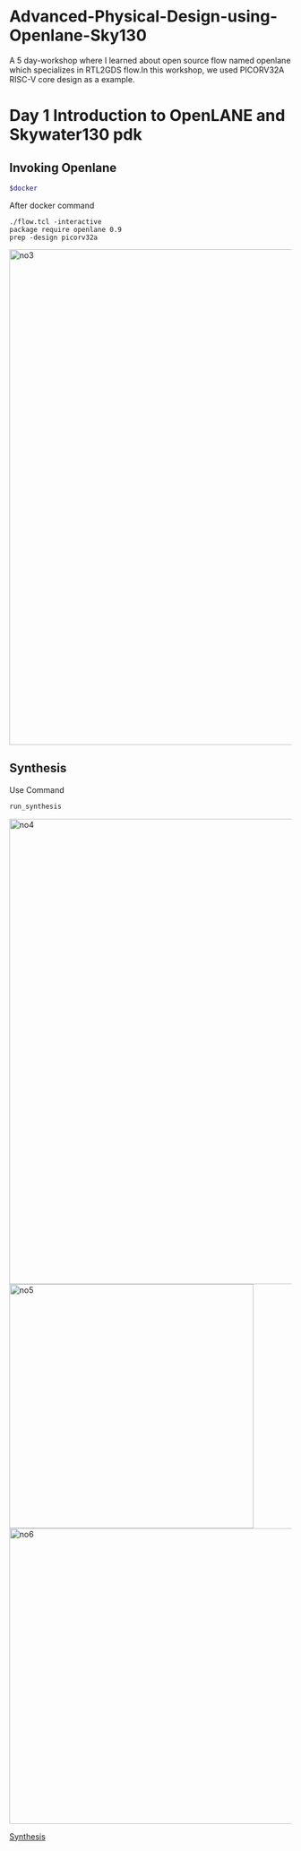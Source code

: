 # Advanced-Physical-Design-using-Openlane-Sky130

A 5 day-workshop where I learned about open source flow named openlane which specializes in RTL2GDS flow.In this workshop, we used PICORV32A RISC-V core design as a example.

# Day 1 Introduction to OpenLANE and Skywater130 pdk


## Invoking Openlane


```bash
$docker
```  
After docker command
```bask
./flow.tcl -interactive
package require openlane 0.9
prep -design picorv32a
```
<img width="885" alt="no3" src="https://user-images.githubusercontent.com/98028428/183568566-db208827-a044-4ae6-bf1e-35a568ea71e3.PNG">

## Synthesis

Use Command 
```bash
run_synthesis
```
<img width="831" alt="no4" src="https://user-images.githubusercontent.com/98028428/183568632-cc061187-f502-45a2-a027-4beaaa2e22e0.PNG">
<img width="436" alt="no5" src="https://user-images.githubusercontent.com/98028428/183568676-6a63ed4b-3142-4314-b9f2-181c95fcbfa4.PNG">
<img width="528" alt="no6" src="https://user-images.githubusercontent.com/98028428/183568695-bdf8bdf9-41ed-4fff-8362-87a2443f0fb8.PNG">

[Synthesis](https://github.com/Hari545543/Advanced-Physical-Design-using-Openlane-Sky130/edit/main/README.md/Synthesis)
